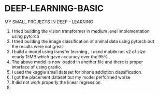 # DEEP-LEARNING-BASIC
MY SMALL PROJECTS IN DEEP - LEARNING 


1) I tried building the vision transformer in medium level implementation using pytorch 
2) I tried building the image classification of animal data using pytorch but the results were not great
3) I build a model using transfer learning , i used mobile net v2 of size nearly 15MB which gave accuracy over the 95% .
4) The above model is now loaded in another file and there is proper interface of using gradio.
5) I used the kaggle small dataset for phone addiction classification.
6) I got the placement dataset but my model performed worse
7) It did not work properly the linear regression.
8) 
